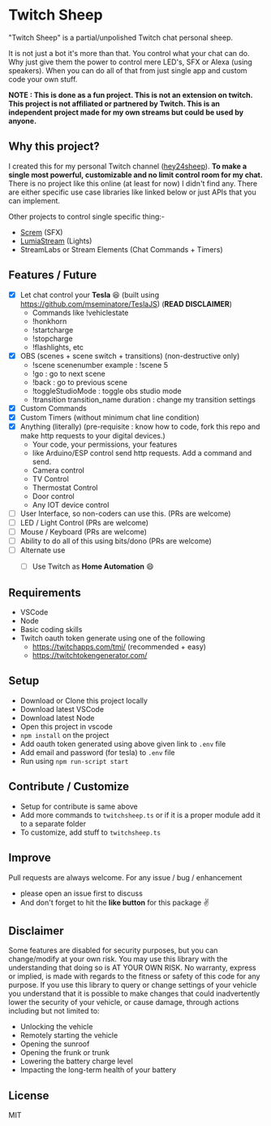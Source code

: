 # Twitch Sheep

"Twitch Sheep" is a partial/unpolished Twitch chat personal sheep. 

It is not just a bot it's more than that. You control what your chat can do. Why just give them the power to control mere LED's, SFX or Alexa (using speakers). When you can do all of that from just single app and custom code your own stuff. 

**NOTE : This is done as a fun project. This is not an extension on twitch. This project is not affiliated or partnered by Twitch. This is an independent project made for my own streams but could be used by anyone.**

## Why this project?
I created this for my personal Twitch channel ([hey24sheep](https://twitch.tv/hey24sheep)). **To make a single most powerful, customizable and no limit control room for my chat.** There is no project like this online (at least for now) I didn't find any. There are either specific use case libraries like linked below or just APIs that you can implement.

Other projects to control single specific thing:-
- [Screm](https://github.com/bfroggio/screm) (SFX)
- [LumiaStream](https://lumiastream.com/lumiatwitch) (Lights)
- StreamLabs or Stream Elements (Chat Commands + Timers)

## Features / Future

- [x] Let chat control your **Tesla** 😆 (built using https://github.com/mseminatore/TeslaJS) (**READ DISCLAIMER**) 
  - Commands like !vehiclestate
  - !honkhorn
  - !startcharge
  - !stopcharge
  - !flashlights, etc
- [x] OBS (scenes + scene switch + transitions) (non-destructive only)
  - !scene scenenumber example : !scene 5
  - !go : go to next scene
  - !back : go to previous scene
  - !toggleStudioMode : toggle obs studio mode
  - !transition transition_name duration : change my transition settings
- [x] Custom Commands
- [x] Custom Timers (without minimum chat line condition)
- [x] Anything (literally) (pre-requisite : know how to code, fork this repo and make http requests to your digital devices.)
  - Your code, your permissions, your features
  - like Arduino/ESP control send http requests. Add a command and send. 
  - Camera control
  - TV Control
  - Thermostat Control
  - Door control
  - Any IOT device control
- [ ] User Interface, so non-coders can use this. (PRs are welcome)
- [ ] LED / Light Control (PRs are welcome)
- [ ] Mouse / Keyboard (PRs are welcome)
- [ ] Ability to do all of this using bits/dono (PRs are welcome)
- [ ] Alternate use
  - [ ] Use Twitch as **Home Automation** 😄


## Requirements

- VSCode
- Node
- Basic coding skills
- Twitch oauth token generate using one of the following
  - https://twitchapps.com/tmi/ (recommended + easy) 
  - https://twitchtokengenerator.com/

## Setup
- Download or Clone this project locally
- Download latest VSCode
- Download latest Node
- Open this project in vscode
- `npm install` on the project
- Add oauth token generated using above given link to `.env` file
- Add email and password (for tesla) to `.env` file
- Run using `npm run-script start`

## Contribute / Customize
- Setup for contribute is same above
- Add more commands to `twitchsheep.ts` or if it is a proper module add it to a separate folder
- To customize, add stuff to `twitchsheep.ts`

## Improve
Pull requests are always welcome. For any issue / bug / enhancement
- please open an issue first to discuss
- And don't forget to hit the **like button** for this package ✌️

## Disclaimer
Some features are disabled for security purposes, but you can change/modify at your own risk. You may use this library with the understanding that doing so is AT YOUR OWN RISK. No warranty, express or implied, is made with regards to the fitness or safety of this code for any purpose. If you use this library to query or change settings of your vehicle you understand that it is possible to make changes that could inadvertently lower the security of your vehicle, or cause damage, through actions including but not limited to:

- Unlocking the vehicle
- Remotely starting the vehicle
- Opening the sunroof
- Opening the frunk or trunk
- Lowering the battery charge level
- Impacting the long-term health of your battery
  
## License
MIT
